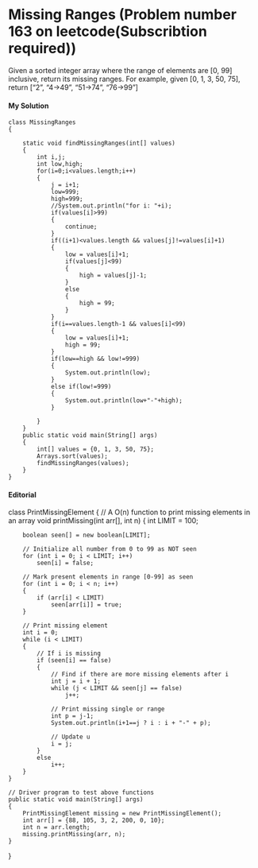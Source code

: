# Missing Ranges (Problem number 163 on leetcode(Subscribtion required))
Given a sorted integer array where the range of elements are [0, 99] inclusive, return its
missing ranges.
For example, given [0, 1, 3, 50, 75], return [“2”, “4->49”, “51->74”, “76->99”]

#### My Solution
```
class MissingRanges
{

	static void findMissingRanges(int[] values)
	{
		int i,j;
		int low,high;
		for(i=0;i<values.length;i++)
		{
			j = i+1;
			low=999;
			high=999;
			//System.out.println("for i: "+i);
			if(values[i]>99)
			{
				continue;
			}
			if((i+1)<values.length && values[j]!=values[i]+1)
			{
				low = values[i]+1;
				if(values[j]<99)
				{
					high = values[j]-1;
				}
				else
				{
					high = 99;
				}
			}
			if(i==values.length-1 && values[i]<99)
			{
				low = values[i]+1;
				high = 99;
			}
			if(low==high && low!=999)
			{
				System.out.println(low);
			}
			else if(low!=999)
			{
				System.out.println(low+"-"+high);
			}
			
		}
	}
	public static void main(String[] args) 
	{
		int[] values = {0, 1, 3, 50, 75};
		Arrays.sort(values);
		findMissingRanges(values);
	}
}
```
#### Editorial
class PrintMissingElement 
{
    // A O(n) function to print missing elements in an array
    void printMissing(int arr[], int n) 
    {
        int LIMIT = 100;
 
        boolean seen[] = new boolean[LIMIT];
 
        // Initialize all number from 0 to 99 as NOT seen
        for (int i = 0; i < LIMIT; i++) 
            seen[i] = false;
 
        // Mark present elements in range [0-99] as seen
        for (int i = 0; i < n; i++) 
        {
            if (arr[i] < LIMIT)
                seen[arr[i]] = true;
        }
 
        // Print missing element
        int i = 0;
        while (i < LIMIT) 
        {
            // If i is missing
            if (seen[i] == false) 
            {
                // Find if there are more missing elements after i
                int j = i + 1;
                while (j < LIMIT && seen[j] == false)
                    j++;
                 
                // Print missing single or range
                int p = j-1;
                System.out.println(i+1==j ? i : i + "-" + p);
 
                // Update u
                i = j;
            } 
            else
                i++;
        }
    }
 
    // Driver program to test above functions
    public static void main(String[] args) 
    {
        PrintMissingElement missing = new PrintMissingElement();
        int arr[] = {88, 105, 3, 2, 200, 0, 10};
        int n = arr.length;
        missing.printMissing(arr, n);
    }
}